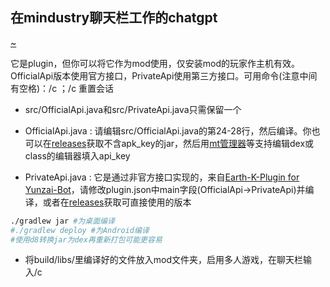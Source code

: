 ## 在mindustry聊天栏工作的chatgpt

[~](https://github.com/byzp/chatgpt-mindustry-plugin.git)

它是plugin，但你可以将它作为mod使用，仅安装mod的玩家作主机有效。OfficialApi版本使用官方接口，PrivateApi使用第三方接口。可用命令(注意中间有空格)：/c <message>；/c 重置会话

- src/OfficialApi.java和src/PrivateApi.java只需保留一个

- OfficialApi.java : 请编辑src/OfficialApi.java的第24-28行，然后编译。你也可以在[releases](https://github.com/byzp/chatgpt-mindustry-plugin/releases)获取不含apk_key的jar，然后用[mt管理器](https://mt2.cn/)等支持编辑dex或class的编辑器填入api_key


- PrivateApi.java : 它是通过非官方接口实现的，来自[Earth-K-Plugin for Yunzai-Bot](https://gitee.com/SmallK111407/earth-k-plugin)，请修改plugin.json中main字段(OfficialApi->PrivateApi)并编译，或者在[releases](https://github.com/byzp/chatgpt-mindustry-plugin/releases)获取可直接使用的版本

``` bash
./gradlew jar #为桌面编译
#./gradlew deploy #为Android编译
#使用d8转换jar为dex再重新打包可能更容易
```

- 将build/libs/里编译好的文件放入mod文件夹，启用多人游戏，在聊天栏输入/c <message>

